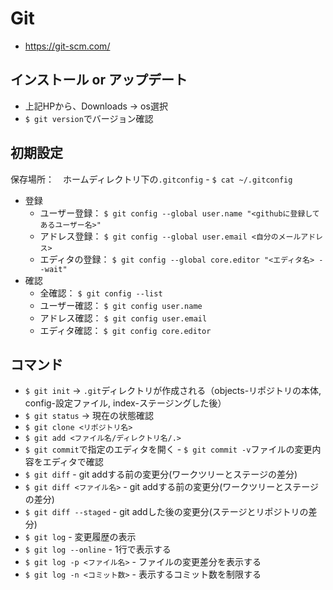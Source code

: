 # Git
- https://git-scm.com/

## インストール or アップデート
- 上記HPから、Downloads → os選択
- `$ git version`でバージョン確認

## 初期設定
保存場所：　ホームディレクトリ下の`.gitconfig` - `$ cat ~/.gitconfig`
- 登録
  - ユーザー登録： `$ git config --global user.name "<githubに登録してあるユーザー名>"`
  - アドレス登録： `$ git config --global user.email <自分のメールアドレス>`
  - エディタの登録： `$ git config --global core.editor "<エディタ名> --wait"`  
- 確認
  - 全確認： `$ git config --list`
  - ユーザー確認： `$ git config user.name`
  - アドレス確認： `$ git config user.email`
  - エディタ確認： `$ git config core.editor`

## コマンド
  - `$ git init` → `.git`ディレクトリが作成される（objects-リポジトリの本体, config-設定ファイル, index-ステージングした後）
  - `$ git status` → 現在の状態確認
  - `$ git clone <リポジトリ名>`
  - `$ git add <ファイル名/ディレクトリ名/.>`
  - `$ git commit`で指定のエディタを開く - `$ git commit -v`ファイルの変更内容をエディタで確認
  - `$ git diff` - git addする前の変更分(ワークツリーとステージの差分)
  - `$ git diff <ファイル名>` - git addする前の変更分(ワークツリーとステージの差分)
  - `$ git diff --staged` - git addした後の変更分(ステージとリポジトリの差分)
  - `$ git log` - 変更履歴の表示
  - `$ git log --online` - 1行で表示する
  - `$ git log -p <ファイル名>` - ファイルの変更差分を表示する
  - `$ git log -n <コミット数>` - 表示するコミット数を制限する
